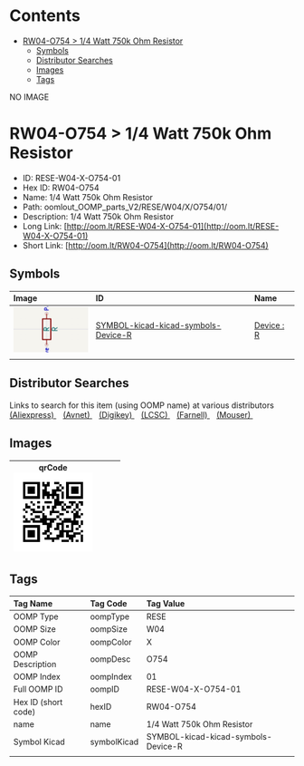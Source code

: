 



Contents
========

* [RW04-O754 > 1/4 Watt 750k Ohm Resistor](#rw04-o754--14-watt-750k-ohm-resistor)
	* [Symbols](#symbols)
	* [Distributor Searches](#distributor-searches)
	* [Images](#images)
	* [Tags](#tags)
  
NO IMAGE  
# RW04-O754 > 1/4 Watt 750k Ohm Resistor

- ID: RESE-W04-X-O754-01
- Hex ID: RW04-O754
- Name: 1/4 Watt 750k Ohm Resistor
- Path: oomlout_OOMP_parts_V2/RESE/W04/X/O754/01/
- Description: 1/4 Watt 750k Ohm Resistor
- Long Link: [http://oom.lt/RESE-W04-X-O754-01](http://oom.lt/RESE-W04-X-O754-01)
- Short Link: [http://oom.lt/RW04-O754](http://oom.lt/RW04-O754)

## Symbols
  

|Image|ID|Name|
| :--- | :--- | :--- |
|[![](https://raw.githubusercontent.com/oomlout/oomlout_OOMP_eda_V2/main/SYMBOL/kicad/kicad-symbols/Device/R/image_140.png)](https://github.com/oomlout/oomlout_OOMP_eda_V2/tree/main/SYMBOL/kicad/kicad-symbols/Device/R/)|[SYMBOL-kicad-kicad-symbols-Device-R](https://github.com/oomlout/oomlout_OOMP_eda_V2/tree/main/SYMBOL/kicad/kicad-symbols/Device/R/)|[Device : R](https://github.com/oomlout/oomlout_OOMP_eda_V2/tree/main/SYMBOL/kicad/kicad-symbols/Device/R/)|
||||

## Distributor Searches
  
Links to search for this item (using OOMP name) at various distributors  
[(Aliexpress) ](https://www.aliexpress.com/wholesale?SearchText=1/4+Watt+750k+Ohm+Resistor)&nbsp;&nbsp;&nbsp;[(Avnet) ](https://www.avnet.com/shop/us/search/1/4+Watt+750k+Ohm+Resistor)&nbsp;&nbsp;&nbsp;[(Digikey) ](https://www.digikey.co.uk/en/products/result?s=1/4+Watt+750k+Ohm+Resistor)&nbsp;&nbsp;&nbsp;[(LCSC) ](https://www.lcsc.com/search?q=1/4+Watt+750k+Ohm+Resistor)&nbsp;&nbsp;&nbsp;[(Farnell) ](https://uk.farnell.com/search?st=1/4+Watt+750k+Ohm+Resistor)&nbsp;&nbsp;&nbsp;[(Mouser) ](https://www.mouser.com/c/?q=1/4+Watt+750k+Ohm+Resistor)&nbsp;&nbsp;&nbsp;
## Images
  

|qrCode<br>[![](https://raw.githubusercontent.com/oomlout/oomlout_OOMP_parts_V2/main/RESE/W04/X/O754/01/qrCode_140.png)](https://github.com/oomlout/oomlout_OOMP_parts_V2/tree/main/RESE/W04/X/O754/01/qrCode.png)||||
| :---: | :---: | :---: | :---: |

## Tags
  

|Tag Name|Tag Code|Tag Value|
| :--- | :--- | :--- |
|OOMP Type|oompType|RESE|
|OOMP Size|oompSize|W04|
|OOMP Color|oompColor|X|
|OOMP Description|oompDesc|O754|
|OOMP Index|oompIndex|01|
|Full OOMP ID|oompID|RESE-W04-X-O754-01|
|Hex ID (short code)|hexID|RW04-O754|
|name|name|1/4 Watt 750k Ohm Resistor|
|Symbol Kicad|symbolKicad|SYMBOL-kicad-kicad-symbols-Device-R|
||||

